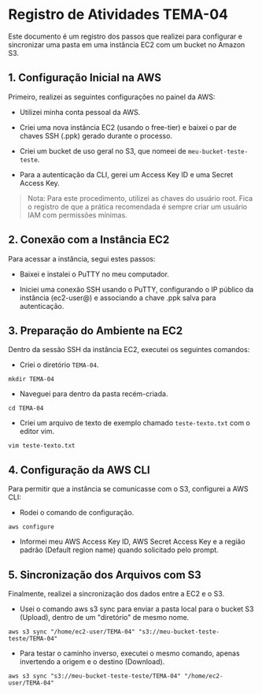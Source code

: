 # Registro de Atividades TEMA-04

Este documento é um registro dos passos que realizei para configurar e sincronizar uma pasta em uma instância EC2 com um bucket no Amazon S3.

## 1. Configuração Inicial na AWS
Primeiro, realizei as seguintes configurações no painel da AWS:

- Utilizei minha conta pessoal da AWS.

- Criei uma nova instância EC2 (usando o free-tier) e baixei o par de chaves SSH (.ppk) gerado durante o processo.

- Criei um bucket de uso geral no S3, que nomeei de ``meu-bucket-teste-teste``.

- Para a autenticação da CLI, gerei um Access Key ID e uma Secret Access Key.

> Nota: Para este procedimento, utilizei as chaves do usuário root. Fica o registro de que a prática recomendada é sempre criar um usuário IAM com permissões mínimas.

## 2. Conexão com a Instância EC2
Para acessar a instância, segui estes passos:

- Baixei e instalei o PuTTY no meu computador.

- Iniciei uma conexão SSH usando o PuTTY, configurando o IP público da instância (ec2-user@<ip-publico>) e associando a chave .ppk salva para autenticação.

## 3. Preparação do Ambiente na EC2
Dentro da sessão SSH da instância EC2, executei os seguintes comandos:

- Criei o diretório ``TEMA-04``.
  
```
mkdir TEMA-04
```

- Naveguei para dentro da pasta recém-criada.

```
cd TEMA-04
```

- Criei um arquivo de texto de exemplo chamado ``teste-texto.txt`` com o editor vim.

```
vim teste-texto.txt
```

## 4. Configuração da AWS CLI
Para permitir que a instância se comunicasse com o S3, configurei a AWS CLI:

- Rodei o comando de configuração.

```
aws configure
```

- Informei meu AWS Access Key ID, AWS Secret Access Key e a região padrão (Default region name) quando solicitado pelo prompt.

## 5. Sincronização dos Arquivos com S3
Finalmente, realizei a sincronização dos dados entre a EC2 e o S3.

- Usei o comando aws s3 sync para enviar a pasta local para o bucket S3 (Upload), dentro de um "diretório" de mesmo nome.

```
aws s3 sync "/home/ec2-user/TEMA-04" "s3://meu-bucket-teste-teste/TEMA-04"
```
- Para testar o caminho inverso, executei o mesmo comando, apenas invertendo a origem e o destino (Download).

```
aws s3 sync "s3://meu-bucket-teste-teste/TEMA-04" "/home/ec2-user/TEMA-04"
```
